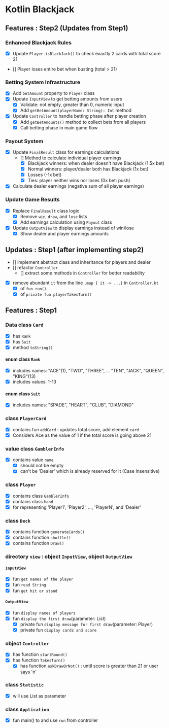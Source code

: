 # Kotlin Blackjack

## Features : Step2 (Updates from Step1)

### Enhanced Blackjack Rules
- [x] Update `Player.isBlackJack()` to check exactly 2 cards with total score 21
- [] Player loses entire bet when busting (total > 21)

### Betting System Infrastructure
- [x] Add `betAmount` property to `Player` class
- [x] Update `InputView` to get betting amounts from users
  - [x] Validate: not empty, greater than 0, numeric input
  - [x] Add `getBetAmount(playerName: String): Int` method
- [x] Update `Controller` to handle betting phase after player creation
  - [x] Add `getBetAmounts()` method to collect bets from all players
  - [x] Call betting phase in main game flow

### Payout System
- [x] Update `FinalResult` class for earnings calculations 
  - [] Method to calculate individual player earnings
    - [x] Blackjack winners: when dealer doesn't have Blackjack (1.5x bet)
    - [x] Normal winners: player/dealer both has Blackjack (1x bet)
    - [x] Losses (-1x bet)
    - [x] Ties: player neither wins nor loses (0x bet: push)
- [x] Calculate dealer earnings (negative sum of all player earnings)

### Update Game Results
- [x] Replace `FinalResult` class logic
  - [x] Remove `win`, `draw`, and `lose` lists
  - [x] Add earnings calculation using `Payout` class
- [x] Update `OutputView` to display earnings instead of win/lose
  - [x] Show dealer and player earnings amounts

## Updates : Step1 (after implementing step2)
- [] implement abstract class and inheritance for players and dealer
- [] refactor `Controller`
  - [] extract some methods in `Controller` for better readability
- [x] remove abundant `it` from the line `.map { it -> ...}` in `Controller.kt`
  - [x] of `fun run()` 
  - [x] of `private fun playerTakesTurn()`

## Features : Step1 
### Data class `Card`
- [x] has `Rank`
- [x] has `Suit`
- [x] method `toString()`

#### enum class `Rank`
- [x] includes names: "ACE"(1), "TWO", "THREE", ... "TEN", "JACK", "QUEEN", "KING"(13)
- [x] includes values: 1-13

#### enum class `Suit`
- [x] includes names: "SPADE", "HEART", "CLUB", "DIAMOND"

### class `PlayerCard`
- [x] contains fun `addCard` : updates total score, add element `card`
- [x] Considers Ace as the value of 1 if the total score is going above 21

### value class `GamblerInfo`
- [x] contains value `name`
  - [x] should not be empty
  - [x] can't be 'Dealer' which is already reserved for it (Case Insensitive)

### class `Player`
- [x] contains class `GamblerInfo`
- [x] contains class `hand`
- [x] for representing 'Player1', 'Player2', ..., 'PlayerN', and 'Dealer'

### class `Deck`
- [x] contains function `generateCards()`
- [x] contains function `shuffle()`
- [x] contains function `Draw()`

### directory `view` : object `InputView`, object `OutputView`
#### `InputView`
- [x] fun `get names of the player`
- [x] fun `read String`
- [x] fun `get hit or stand`
#### `OutputView`
- [x] fun `display names of players`
- [x] fun `display the first draw`(parameter: List<Player>)
  - [x] private fun `display message for first draw`(parameter: Player)
  - [x] private fun `display cards and score`

### object `Controller`
- [x] has function `startRound()`
- [x] has function `TakesTurn()`
  - [x] has function `askDrawOrNot()` : until score is greater than 21 or user says 'n'

### class `Statistic`
- [x] will use List<Player> as parameter

### class `Application`
- [x] fun main() to and use `run` from controller